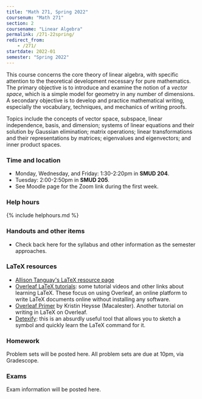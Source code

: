 ```yaml
---
title: "Math 271, Spring 2022"
coursenum: "Math 271"
section: 2
coursename: "Linear Algebra"
permalink: /271-22spring/
redirect_from:
    - /271/
startdate: 2022-01
semester: "Spring 2022"
---
```


This course concerns the core theory of linear algebra, with specific attention to the theoretical development necessary for pure mathematics. The primary objective is to introduce and examine the notion of a *vector space*, which is a simple model for geometry in any number of dimensions. A secondary objective is to develop and practice mathematical writing, especially the vocabulary, techniques, and mechanics of writing proofs.

Topics include the concepts of vector space, subspace, linear independence, basis, and dimension; systems of linear equations and their solution by Gaussian elimination; matrix operations; linear transformations and their representations by matrices; eigenvalues and eigenvectors; and inner product spaces. 

### Time and location
* Monday, Wednesday, and Friday: 1:30-2:20pm in **SMUD 204**.
* Tuesday: 2:00-2:50pm in **SMUD 205**.
* See Moodle page for the Zoom link during the first week.

### Help hours

{% include helphours.md %}
    

### Handouts and other items

*   Check back here for the syllabus and other information as the semester approaches.

### LaTeX resources

*   [Allison Tanguay's LaTeX resource page](https://www.amherst.edu/people/facstaff/atanguay/latex)
*   [Overleaf LaTeX tutorials](https://www.overleaf.com/learn/latex/Tutorials): some tutorial videos and other links about learning LaTeX. These focus on using Overleaf, an online platform to write LaTeX documents online without installing any software.
*   [Overleaf Primer](handouts/OverleafPrimer.pdf) by Kristin Heysse (Macalester). Another tutorial on writing in LaTeX on Overleaf.
*   [Detexify](http://detexify.kirelabs.org/classify.html): this is an absurdly useful tool that allows you to sketch a symbol and quickly learn the LaTeX command for it.

### Homework

Problem sets will be posted here. All problem sets are due at 10pm, via Gradescope.

<!--psets-->

### Exams

Exam information will be posted here.
